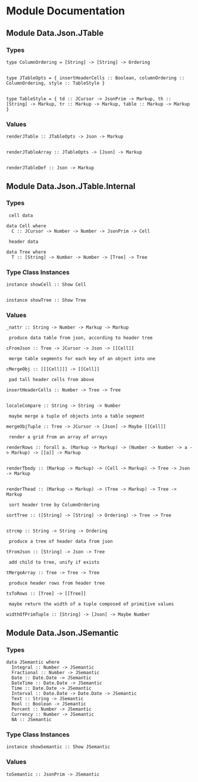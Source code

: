 # Module Documentation

## Module Data.Json.JTable

### Types


    type ColumnOrdering = [String] -> [String] -> Ordering


    type JTableOpts = { insertHeaderCells :: Boolean, columnOrdering :: ColumnOrdering, style :: TableStyle }


    type TableStyle = { td :: JCursor -> JsonPrim -> Markup, th :: [String] -> Markup, tr :: Markup -> Markup, table :: Markup -> Markup }


### Values


    renderJTable :: JTableOpts -> Json -> Markup


    renderJTableArray :: JTableOpts -> [Json] -> Markup


    renderJTableDef :: Json -> Markup


## Module Data.Json.JTable.Internal

### Types

     cell data

    data Cell where
      C :: JCursor -> Number -> Number -> JsonPrim -> Cell

     header data

    data Tree where
      T :: [String] -> Number -> Number -> [Tree] -> Tree


### Type Class Instances


    instance showCell :: Show Cell


    instance showTree :: Show Tree


### Values


    _nattr :: String -> Number -> Markup -> Markup

     produce data table from json, according to header tree

    cFromJson :: Tree -> JCursor -> Json -> [[Cell]]

     merge table segments for each key of an object into one

    cMergeObj :: [[[Cell]]] -> [[Cell]]

     pad tall header cells from above

    insertHeaderCells :: Number -> Tree -> Tree


    localeCompare :: String -> String -> Number

     maybe merge a tuple of objects into a table segment

    mergeObjTuple :: Tree -> JCursor -> [Json] -> Maybe [[Cell]]

     render a grid from an array of arrays

    renderRows :: forall a. (Markup -> Markup) -> (Number -> Number -> a -> Markup) -> [[a]] -> Markup


    renderTbody :: (Markup -> Markup) -> (Cell -> Markup) -> Tree -> Json -> Markup


    renderThead :: (Markup -> Markup) -> (Tree -> Markup) -> Tree -> Markup

     sort header tree by ColumnOrdering

    sortTree :: ([String] -> [String] -> Ordering) -> Tree -> Tree


    strcmp :: String -> String -> Ordering

     produce a tree of header data from json

    tFromJson :: [String] -> Json -> Tree

     add child to tree, unify if exists

    tMergeArray :: Tree -> Tree -> Tree

     produce header rows from header tree

    tsToRows :: [Tree] -> [[Tree]]

     maybe return the width of a tuple composed of primitive values

    widthOfPrimTuple :: [String] -> [Json] -> Maybe Number


## Module Data.Json.JSemantic

### Types


    data JSemantic where
      Integral :: Number -> JSemantic
      Fractional :: Number -> JSemantic
      Date :: Date.Date -> JSemantic
      DateTime :: Date.Date -> JSemantic
      Time :: Date.Date -> JSemantic
      Interval :: Date.Date -> Date.Date -> JSemantic
      Text :: String -> JSemantic
      Bool :: Boolean -> JSemantic
      Percent :: Number -> JSemantic
      Currency :: Number -> JSemantic
      NA :: JSemantic


### Type Class Instances


    instance showSemantic :: Show JSemantic


### Values


    toSemantic :: JsonPrim -> JSemantic



